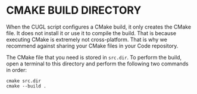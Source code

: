 # CMAKE BUILD DIRECTORY

When the CUGL script configures a CMake build, it only creates the CMake file. It does not install it or use it to compile the build. That is because executing CMake is extremely not cross-platform. That is why we recommend against sharing your CMake files in your Code repository.

The CMake file that you need is stored in `src.dir`.  To perform the build, open a terminal to this directory and perform the following two commands in order:

```
cmake src.dir
cmake --build .
```
